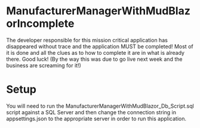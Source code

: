 # ManufacturerManagerWithMudBlazorIncomplete
The developer responsible for this mission critical application has disappeared without trace and the application MUST be completed!
Most of it is done and all the clues as to how to complete it are in what is already there.
Good luck! (By the way this was due to go live next week and the business are screaming for it!)

# Setup
You will need to run the ManufacturerManagerWithMudBlazor_Db_Script.sql script against a SQL Server and then change the connection string in appsettings.json to the appropriate server in order to run this application.

